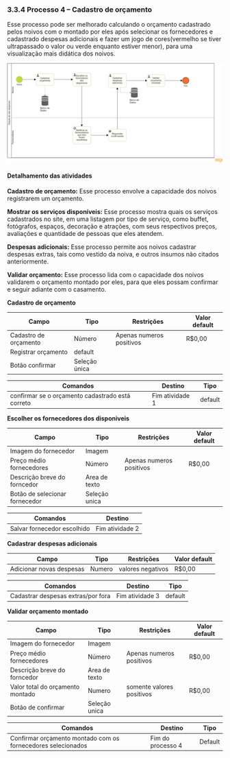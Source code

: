 ### 3.3.4 Processo 4 – Cadastro de orçamento
Esse processo pode ser melhorado calculando o orçamento cadastrado pelos noivos com o montado por eles após selecionar os fornecedores e cadastrado despesas adicionais e fazer um jogo de cores(vermelho se tiver ultrapassado o valor ou verde enquanto estiver menor), para uma visualização mais didática dos noivos.


![Exemplo de um Modelo BPMN do PROCESSO 4](images/Despesas.png "Modelo BPMN do Processo 4.")


#### Detalhamento das atividades

**Cadastro de orçamento:** Esse processo envolve a capacidade dos noivos registrarem um orçamento.

**Mostrar os serviços disponíveis:** Esse processo mostra quais os serviços cadastrados no site, em uma listagem por tipo de serviço, como buffet, fotógrafos, espaços, decoração e atrações, com seus respectivos preços, avaliações e quantidade de pessoas que eles atendem.

**Despesas adicionais:** Esse processo permite aos noivos cadastrar despesas extras, tais como vestido da noiva, e outros insumos não citados anteriormente.

**Validar orçamento:** Esse processo lida com o capacidade dos noivos validarem o orçamento montado por eles, para que eles possam confirmar e seguir adiante com o casamento.

**Cadastro de orçamento**

| **Campo**            | **Tipo**       | **Restrições**                     | **Valor default**|
| ---                  | ---            | ---                                | ---              |
| Cadastro de orçamento| Número         |     Apenas numeros positivos       |        R$0,00    |
| Registrar orçamento  | default        |                                    |                  |
| Botão confirmar      | Seleção única  |                                    |                  |

| **Comandos**                                     |  **Destino**                   | **Tipo** |
| ---                                              | ---                            | ---      |
| confirmar se o orçamento cadastrado está correto | Fim atividade 1                |  default |

**Escolher os fornecedores dos disponiveis**

| **Campo**            | **Tipo**   | **Restrições**           | **Valor default** |
| ---                  | ---        | ---                      | ---               |
| Imagem do fornecedor | Imagem     |                          |                     |
| Preço médio fornecedores| Número      |Apenas numeros positivos  |  R$0,00           |
| Descrição breve do forncedor| Area de texto  | | |
| Botão de selecionar fornecedor| Seleção unica  | | |

| **Comandos**                |  **Destino**      |
| ---                         | ---               |
| Salvar fornecedor escolhido | Fim atividade 2   |



**Cadastrar despesas adicionais**

| **Campo**                | **Tipo**  | **Restrições**       | **Valor default** |
| ---                      | ---       | ---                  | ---               |
| Adicionar novas despesas | Numero    |valores negativos     | R$0,00            |

| **Comandos**                       |  **Destino**     | **Tipo**  |
| ---                                | ---              | ---       |
| Cadastrar despesas extras/por fora | Fim atividade 3  | default   |

**Validar orçamento montado**

| **Campo**                       | **Tipo**                    | **Restrições**            | **Valor default** |
| ---                             | ---                         | ---                       | ---               |
| Imagem do fornecedor            | Imagem                      |                           |                   |
| Preço médio fornecedores        | Número                      |Apenas numeros positivos   |  R$0,00           |
| Descrição breve do forncedor    | Area de texto               |                           |                   |
| Valor total do orçamento montado| Numero                      |  somente valores positivos|  R$0,00           |
| Botão de confirmar              | Seleção unica               |                           |                   |

| **Comandos**                                                   |  **Destino**        | **Tipo**  |
| ---                                                            | ---                 | ---       |
| Confirmar orçamento montado com os fornecedores selecionados   | Fim do processo 4   | Default   |


